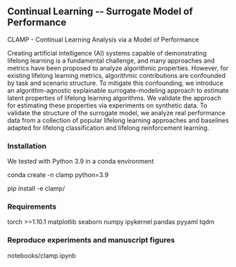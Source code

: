 ## Continual Learning -- Surrogate Model of Performance

CLAMP - Continual Learning Analysis via a Model of Performance

Creating artificial intelligence (AI) systems capable of demonstrating lifelong learning is a fundamental challenge, and many approaches and metrics have been proposed to analyze algorithmic properties. However, for existing lifelong learning metrics, algorithmic contributions are confounded by task and scenario structure. To mitigate this confounding, we introduce an algorithm-agnostic explainable surrogate-modeling approach to estimate latent properties of lifelong learning algorithms. We validate the approach for estimating these properties via experiments on synthetic data.  To validate the structure of the surrogate model, we analyze real performance data from a collection of popular lifelong learning approaches and baselines adapted for lifelong classification and lifelong reinforcement learning.

### Installation
We tested with Python 3.9 in a conda environment

conda create -n clamp python=3.9

pip install -e clamp/

### Requirements
torch >=1.10.1
matplotlib
seaborn
numpy
ipykernel
pandas
pyyaml
tqdm


### Reproduce experiments and manuscript figures

notebooks/clamp.ipynb


